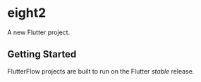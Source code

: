 # eight2

A new Flutter project.

## Getting Started

FlutterFlow projects are built to run on the Flutter _stable_ release.

